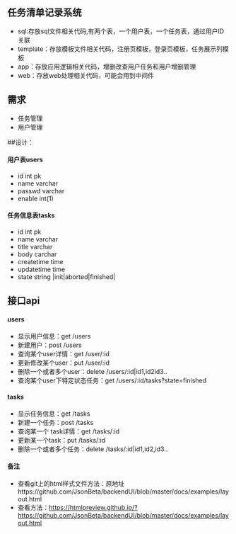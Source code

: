 ## 任务清单记录系统  
* sql:存放sql文件相关代码,有两个表，一个用户表，一个任务表，通过用户ID关联
* template：存放模板文件相关代码，注册页模板，登录页模板，任务展示列模板
* app：存放应用逻辑相关代码，增删改查用户任务和用户增删管理
* web：存放web处理相关代码，可能会用到中间件

## 需求   
* 任务管理
* 用户管理

##设计：

#### 用户表users  
* id int pk
* name varchar
* passwd varchar
* enable int(1)

####  任务信息表tasks  
* id int pk
* name  varchar
* title varchar
* body  carchar
* createtime  time
* updatetime  time 
* state  string |init|aborted|finished|

## 接口api  

#### users  
* 显示用户信息：get  /users
* 新建用户：post   /users
* 查询某个user详情：get /user/:id
* 更新修改某个user：put /user/:id
* 删除一个或者多个user：delete /users/:id|id1,id2id3..
* 查询某个user下特定状态任务：get /users/:id/tasks?state=finished

#### tasks  
* 显示任务信息：get /tasks
* 新建一个任务：post  /tasks
* 查询某一个 task详情：get /tasks/:id
* 更新某一个task：put  /tasks/:id
* 删除一个或者多个任务：delete /tasks/:id|id1,id2,id3..


#### 备注 
* 查看git上的html样式文件方法：原地址https://github.com/JsonBeta/backendUI/blob/master/docs/examples/layout.html 
* 查看方法：https://htmlpreview.github.io/?https://github.com/JsonBeta/backendUI/blob/master/docs/examples/layout.html
